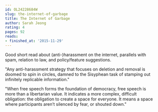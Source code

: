 ```yaml
---
id: OL24228684W
slug: the-internet-of-garbage
title: The Internet of Garbage
author: Sarah Jeong
rating: 4
pages: 92
reads:
- finished_at: '2015-11-29'
---
```

Good short read about (anti-)harassment on the internet, parallels with spam, relation to law, and policy/feature suggestions.

"Any anti-harassment strategy that focuses on deletion and removal is doomed to spin in circles, damned to the Sisyphean task of stamping out infinitely replicable information."

"When free speech forms the foundation of democracy, free speech is more than a libertarian value. It indicates a more complex, difficult obligation: the obligation to create a space for everyone. It means a space where participants aren’t silenced by fear, or shouted down."
